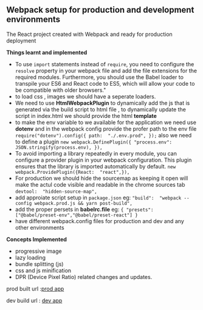 ## Webpack setup for production and development environments

The React project created with Webpack and ready for production deployment

**Things learnt and implemented**

- To use `import` statements instead of `require`, you need to configure the `resolve` property in your webpack file and add the file extensions for the required modules. Furthermore, you should use the Babel loader to transpile your ES6 and React code to ES5, which will allow your code to be compatible with older browsers."
- to load css , images we should have a seperate loaders.
- We need to use **HtmlWebpackPlugin** to dynamically add the js that is generated via the build script to html file , to dynamically update the script in index.html we should provide the html **template**
- to make the env variable to we available for the application we need use **dotenv** and in the webpack config provide the profer path to the env file
  `require("dotenv").config({
path:  "./.env.prod",
});`
  also we need to define a plugin
  `new webpack.DefinePlugin({
"process.env": JSON.stringify(process.env),
}),`
- To avoid importing a library repeatedly in every module, you can configure a provider plugin in your webpack configuration. This plugin ensures that the library is imported automatically by default.
  `new webpack.ProvidePlugin({React:  "react",}),`
- For production we should hide the sourcemap as keeping it open will make the actul code visible and readable in the chrome sources tab `devtool:  "hidden-source-map",`
- add approiate script setup in `package.json`
  eg: `"build":  "webpack --config webpack.prod.js && yarn post-build",`
- add the proper persets in **babelrc.file**
  eg: `{
"presets": ["@babel/preset-env","@babel/preset-react"]
}`
- have different webpack.config files for production and dev and any other environments

**Concepts Implemented**

- progressive image
- lazy loading
- bundle splitting (js)
- css and js minification
- DPR (Device Pixel Ratio) related changes and updates.

prod built url :[prod app](https://webpack-production-build.netlify.app/)

dev build url : [dev app](https://webpack-dev-build.netlify.app/)

